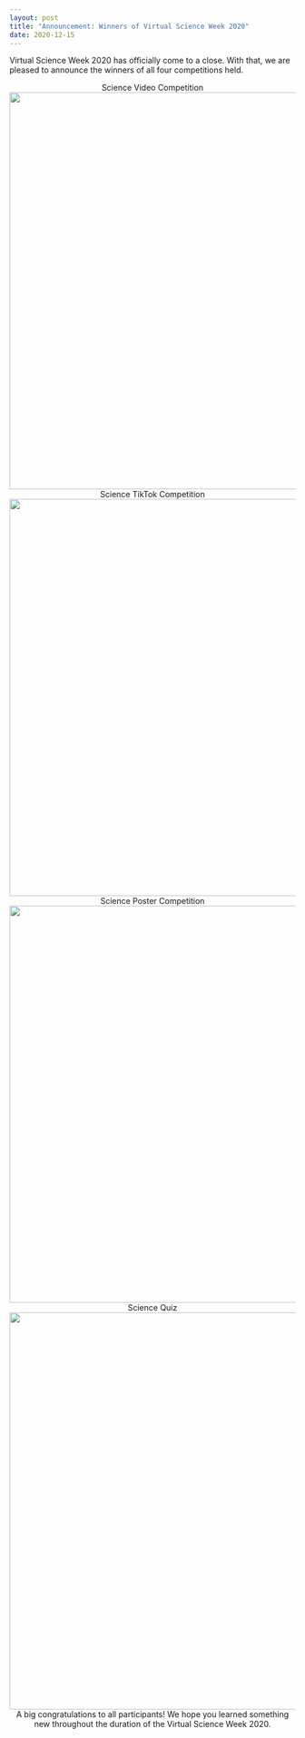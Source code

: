 ```yaml
---
layout: post
title: "Announcement: Winners of Virtual Science Week 2020"
date: 2020-12-15
---
```


Virtual Science Week 2020 has officially come to a close. With that, we are pleased to announce the winners of all four competitions held. 

<center>
Science Video Competition
<center>
    <img src="{{ '/assets/img/Video Prizes.jpeg'}}" width="700px" alt=""> 
<center>
Science TikTok Competition
<center>
    <img src="{{ '/assets/img/tiktok prices.jpeg'}}" width="700px" alt="">
<center>
Science Poster Competition
<center>
    <img src="{{ '/assets/img/Poster prices.jpeg'}}" width="700px" alt="">
<center>
Science Quiz
<center>
    <img src="{{ '/assets/img/Quiz Prices.jpeg'}}" width="700px" alt="">
    
<br />
A big congratulations to all participants! We hope you learned something new throughout the duration of the Virtual Science Week 2020.




